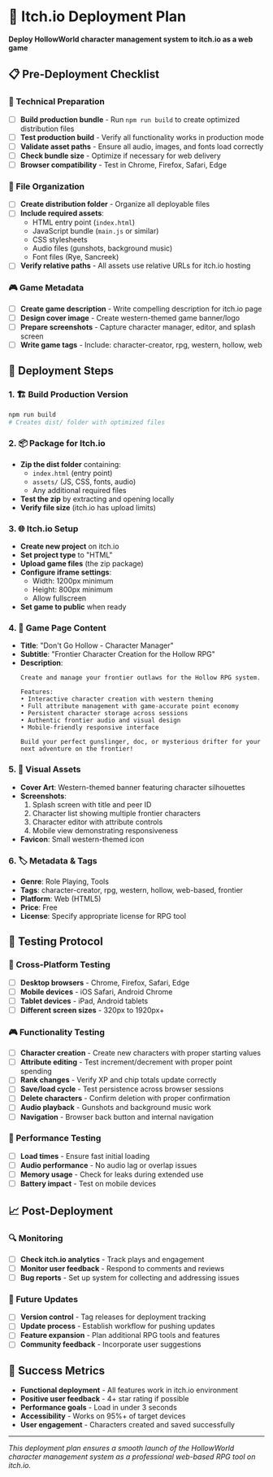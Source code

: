 # 🎯 Itch.io Deployment Plan

**Deploy HollowWorld character management system to itch.io as a web game**

## 📋 Pre-Deployment Checklist

### 🔧 Technical Preparation
- [ ] **Build production bundle** - Run `npm run build` to create optimized distribution files
- [ ] **Test production build** - Verify all functionality works in production mode
- [ ] **Validate asset paths** - Ensure all audio, images, and fonts load correctly
- [ ] **Check bundle size** - Optimize if necessary for web delivery
- [ ] **Browser compatibility** - Test in Chrome, Firefox, Safari, Edge

### 📁 File Organization
- [ ] **Create distribution folder** - Organize all deployable files
- [ ] **Include required assets**:
  - HTML entry point (`index.html`)
  - JavaScript bundle (`main.js` or similar)
  - CSS stylesheets
  - Audio files (gunshots, background music)
  - Font files (Rye, Sancreek)
- [ ] **Verify relative paths** - All assets use relative URLs for itch.io hosting

### 🎮 Game Metadata
- [ ] **Create game description** - Write compelling description for itch.io page
- [ ] **Design cover image** - Create western-themed game banner/logo
- [ ] **Prepare screenshots** - Capture character manager, editor, and splash screen
- [ ] **Write game tags** - Include: character-creator, rpg, western, hollow, web

## 🚀 Deployment Steps

### 1. 🏗️ Build Production Version
```bash
npm run build
# Creates dist/ folder with optimized files
```

### 2. 📦 Package for Itch.io
- **Zip the dist folder** containing:
  - `index.html` (entry point)
  - `assets/` (JS, CSS, fonts, audio)
  - Any additional required files
- **Test the zip** by extracting and opening locally
- **Verify file size** (itch.io has upload limits)

### 3. 🌐 Itch.io Setup
- **Create new project** on itch.io
- **Set project type** to "HTML"
- **Upload game files** (the zip package)
- **Configure iframe settings**:
  - Width: 1200px minimum
  - Height: 800px minimum
  - Allow fullscreen
- **Set game to public** when ready

### 4. 📝 Game Page Content
- **Title**: "Don't Go Hollow - Character Manager"
- **Subtitle**: "Frontier Character Creation for the Hollow RPG"
- **Description**:
  ```
  Create and manage your frontier outlaws for the Hollow RPG system.

  Features:
  • Interactive character creation with western theming
  • Full attribute management with game-accurate point economy
  • Persistent character storage across sessions
  • Authentic frontier audio and visual design
  • Mobile-friendly responsive interface

  Build your perfect gunslinger, doc, or mysterious drifter for your next adventure on the frontier!
  ```

### 5. 🎨 Visual Assets
- **Cover Art**: Western-themed banner featuring character silhouettes
- **Screenshots**:
  1. Splash screen with title and peer ID
  2. Character list showing multiple frontier characters
  3. Character editor with attribute controls
  4. Mobile view demonstrating responsiveness
- **Favicon**: Small western-themed icon

### 6. 🏷️ Metadata & Tags
- **Genre**: Role Playing, Tools
- **Tags**: character-creator, rpg, western, hollow, web-based, frontier
- **Platform**: Web (HTML5)
- **Price**: Free
- **License**: Specify appropriate license for RPG tool

## 🧪 Testing Protocol

### 📱 Cross-Platform Testing
- [ ] **Desktop browsers** - Chrome, Firefox, Safari, Edge
- [ ] **Mobile devices** - iOS Safari, Android Chrome
- [ ] **Tablet devices** - iPad, Android tablets
- [ ] **Different screen sizes** - 320px to 1920px+

### 🎮 Functionality Testing
- [ ] **Character creation** - Create new characters with proper starting values
- [ ] **Attribute editing** - Test increment/decrement with proper point spending
- [ ] **Rank changes** - Verify XP and chip totals update correctly
- [ ] **Save/load cycle** - Test persistence across browser sessions
- [ ] **Delete characters** - Confirm deletion with proper confirmation
- [ ] **Audio playback** - Gunshots and background music work
- [ ] **Navigation** - Browser back button and internal navigation

### 🔧 Performance Testing
- [ ] **Load times** - Ensure fast initial loading
- [ ] **Audio performance** - No audio lag or overlap issues
- [ ] **Memory usage** - Check for leaks during extended use
- [ ] **Battery impact** - Test on mobile devices

## 📈 Post-Deployment

### 🔍 Monitoring
- [ ] **Check itch.io analytics** - Track plays and engagement
- [ ] **Monitor user feedback** - Respond to comments and reviews
- [ ] **Bug reports** - Set up system for collecting and addressing issues

### 🚀 Future Updates
- [ ] **Version control** - Tag releases for deployment tracking
- [ ] **Update process** - Establish workflow for pushing updates
- [ ] **Feature expansion** - Plan additional RPG tools and features
- [ ] **Community feedback** - Incorporate user suggestions

## 🎯 Success Metrics

- **Functional deployment** - All features work in itch.io environment
- **Positive user feedback** - 4+ star rating if possible
- **Performance goals** - Load in under 3 seconds
- **Accessibility** - Works on 95%+ of target devices
- **User engagement** - Characters created and saved successfully

---

*This deployment plan ensures a smooth launch of the HollowWorld character management system as a professional web-based RPG tool on itch.io.*